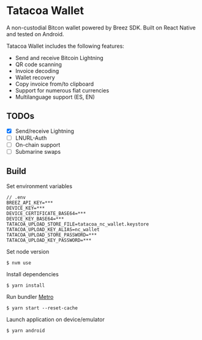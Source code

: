 # Tatacoa Wallet

A non-custodial Bitcon wallet powered by Breez SDK. Built on React Native and tested on Android.

Tatacoa Wallet includes the following features:

- Send and receive Bitcoin Lightning
- QR code scanning
- Invoice decoding
- Wallet recovery
- Copy invoice from/to clipboard
- Support for numerous fiat currencies
- Multilanguage support (ES, EN)

## TODOs

- [x] Send/receive Lightning
- [ ] LNURL-Auth
- [ ] On-chain support
- [ ] Submarine swaps

## Build

Set environment variables

```
// .env
BREEZ_API_KEY=***
DEVICE_KEY=***
DEVICE_CERTIFICATE_BASE64=***
DEVICE_KEY_BASE64=***
TATACOA_UPLOAD_STORE_FILE=tatacoa_nc_wallet.keystore
TATACOA_UPLOAD_KEY_ALIAS=nc_wallet
TATACOA_UPLOAD_STORE_PASSWORD=***
TATACOA_UPLOAD_KEY_PASSWORD=***
```

Set node version

    $ nvm use

Install dependencies

    $ yarn install

Run bundler [Metro](https://reactnative.dev/docs/metro)

    $ yarn start --reset-cache

Launch application on device/emulator

    $ yarn android
